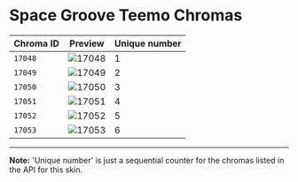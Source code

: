 # Space Groove Teemo Chromas

| Chroma ID | Preview | Unique number |
|---|---|---|
| `17048` | ![17048](https://raw.communitydragon.org/latest/plugins/rcp-be-lol-game-data/global/default/v1/champion-chroma-images/17/17048.png) | 1 |
| `17049` | ![17049](https://raw.communitydragon.org/latest/plugins/rcp-be-lol-game-data/global/default/v1/champion-chroma-images/17/17049.png) | 2 |
| `17050` | ![17050](https://raw.communitydragon.org/latest/plugins/rcp-be-lol-game-data/global/default/v1/champion-chroma-images/17/17050.png) | 3 |
| `17051` | ![17051](https://raw.communitydragon.org/latest/plugins/rcp-be-lol-game-data/global/default/v1/champion-chroma-images/17/17051.png) | 4 |
| `17052` | ![17052](https://raw.communitydragon.org/latest/plugins/rcp-be-lol-game-data/global/default/v1/champion-chroma-images/17/17052.png) | 5 |
| `17053` | ![17053](https://raw.communitydragon.org/latest/plugins/rcp-be-lol-game-data/global/default/v1/champion-chroma-images/17/17053.png) | 6 |

---

**Note:** 'Unique number' is just a sequential counter for the chromas listed in the API for this skin.